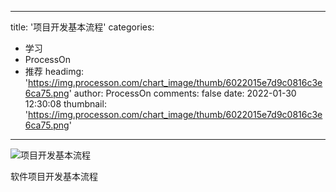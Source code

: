 
---
title: '项目开发基本流程'
categories: 
 - 学习
 - ProcessOn
 - 推荐
headimg: 'https://img.processon.com/chart_image/thumb/6022015e7d9c0816c3e6ca75.png'
author: ProcessOn
comments: false
date: 2022-01-30 12:30:08
thumbnail: 'https://img.processon.com/chart_image/thumb/6022015e7d9c0816c3e6ca75.png'
---

<div>   
<img class="thumb" alt="项目开发基本流程" src="https://img.processon.com/chart_image/thumb/6022015e7d9c0816c3e6ca75.png" referrerpolicy="no-referrer">
<p>软件项目开发基本流程</p>  
</div>
            
